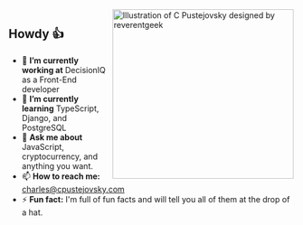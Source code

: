 <img align="right" src="https://github.com/cpustejovsky/cpustehjovsky/blob/master/cpustejovsky.png" alt="Illustration of C Pustejovsky designed by reverentgeek" width=320px height=300px />

## Howdy 👍 

- 🔭 **I’m currently working at** DecisionIQ as a Front-End developer
- 🌱 **I’m currently learning** TypeScript, Django, and PostgreSQL
- 💬 **Ask me about** JavaScript, cryptocurrency, and anything you want.
- 📫 **How to reach me:** [charles@cpustejovsky.com](mailto:charles@cpustejovsky.com)
- ⚡ **Fun fact:** I'm full of fun facts and will tell you all of them at the drop of a hat.

<!--
**cpustejovsky/cpustejovsky** is a ✨ _special_ ✨ repository because its `README.md` (this file) appears on your GitHub profile.
Here are some ideas to get you started:
- 🔭 I’m currently working on ...
- 🌱 I’m currently learning ...
- 👯 I’m looking to collaborate on ...
- 🤔 I’m looking for help with ...
- 💬 Ask me about ...
- 📫 How to reach me: ...
- 😄 Pronouns: ...
- ⚡ Fun fact: ...
-->
